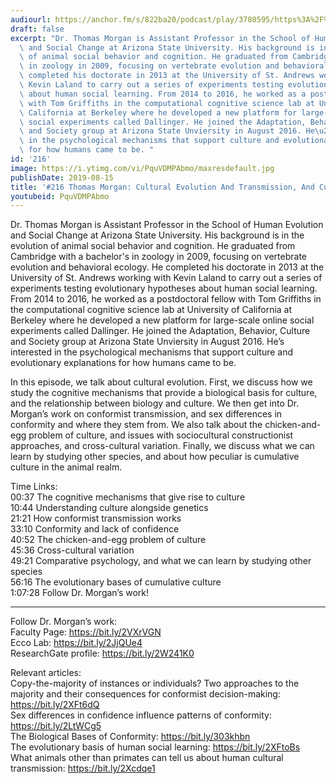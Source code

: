 ```yaml
---
audiourl: https://anchor.fm/s/822ba20/podcast/play/3780595/https%3A%2F%2Fd3ctxlq1ktw2nl.cloudfront.net%2Fproduction%2F2019-6-6%2F18281475-44100-2-7896ec68439a7.m4a
draft: false
excerpt: "Dr. Thomas Morgan is Assistant Professor in the School of Human Evolution\
  \ and Social Change at Arizona State University. His background is in the evolution\
  \ of animal social behavior and cognition. He graduated from Cambridge with a bachelor's\
  \ in zoology in 2009, focusing on vertebrate evolution and behavioral ecology. He\
  \ completed his doctorate in 2013 at the University of St. Andrews working with\
  \ Kevin Laland to carry out a series of experiments testing evolutionary hypotheses\
  \ about human social learning. From 2014 to 2016, he worked as a postdoctoral fellow\
  \ with Tom Griffiths in the computational cognitive science lab at University of\
  \ California at Berkeley where he developed a new platform for large-scale online\
  \ social experiments called Dallinger. He joined the Adaptation, Behavior, Culture\
  \ and Society group at Arizona State Unviersity in August 2016. He\u2019s interested\
  \ in the psychological mechanisms that support culture and evolutionary explanations\
  \ for how humans came to be. "
id: '216'
image: https://i.ytimg.com/vi/PquVDMPAbmo/maxresdefault.jpg
publishDate: 2019-08-15
title: '#216 Thomas Morgan: Cultural Evolution And Transmission, And Cumulative Culture'
youtubeid: PquVDMPAbmo
---
```

<div class="timelinks">

Dr. Thomas Morgan is Assistant Professor in the School of Human Evolution and Social Change at Arizona State University. His background is in the evolution of animal social behavior and cognition. He graduated from Cambridge with a bachelor's in zoology in 2009, focusing on vertebrate evolution and behavioral ecology. He completed his doctorate in 2013 at the University of St. Andrews working with Kevin Laland to carry out a series of experiments testing evolutionary hypotheses about human social learning. From 2014 to 2016, he worked as a postdoctoral fellow with Tom Griffiths in the computational cognitive science lab at University of California at Berkeley where he developed a new platform for large-scale online social experiments called Dallinger. He joined the Adaptation, Behavior, Culture and Society group at Arizona State Unviersity in August 2016. He’s interested in the psychological mechanisms that support culture and evolutionary explanations for how humans came to be. 

In this episode, we talk about cultural evolution. First, we discuss how we study the cognitive mechanisms that provide a biological basis for culture, and the relationship between biology and culture. We then get into Dr. Morgan’s work on conformist transmission, and sex differences in conformity and where they stem from. We also talk about the chicken-and-egg problem of culture, and issues with sociocultural constructionist approaches, and cross-cultural variation. Finally, we discuss what we can learn by studying other species, and about how peculiar is cumulative culture in the animal realm. 

Time Links:  
<time>00:37</time> The cognitive mechanisms that give rise to culture  
<time>10:44</time> Understanding culture alongside genetics  
<time>21:21</time> How conformist transmission works                                
<time>33:10</time> Conformity and lack of confidence  
<time>40:52</time> The chicken-and-egg problem of culture  
<time>45:36</time> Cross-cultural variation  
<time>49:21</time> Comparative psychology, and what we can learn by studying other species  
<time>56:16</time> The evolutionary bases of cumulative culture  
<time>1:07:28</time> Follow Dr. Morgan’s work!

---

Follow Dr. Morgan’s work:  
Faculty Page: https://bit.ly/2VXrVGN  
Ecco Lab: https://bit.ly/2JjQUe4  
ResearchGate profile: https://bit.ly/2W241K0

Relevant articles:  
Copy-the-majority of instances or individuals? Two approaches to the majority and their consequences for conformist decision-making: https://bit.ly/2XFt6dQ  
Sex differences in confidence influence patterns of conformity: https://bit.ly/2LtWCg5  
The Biological Bases of Conformity: https://bit.ly/303khbn  
The evolutionary basis of human social learning: https://bit.ly/2XFtoBs  
What animals other than primates can tell us about human cultural transmission: https://bit.ly/2Xcdqe1
</div>


